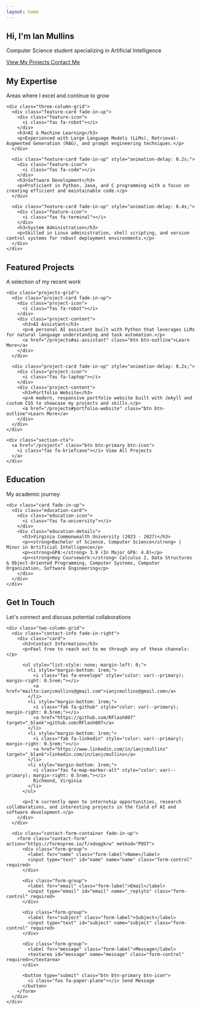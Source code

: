 ```yaml
---
layout: home
---
```


<section class="hero-section">
  <div class="hero-background"></div>
  <div class="wrapper">
    <div class="hero-content fade-in">
      <h1 class="hero-title">Hi, I'm <span>Ian Mullins</span></h1>
      <p class="hero-subtitle">Computer Science student specializing in Artificial Intelligence</p>
      <div class="hero-cta">
        <a href="/projects" class="btn btn-primary btn-icon">
          <i class="fas fa-code"></i> View My Projects
        </a>
        <a href="/contact" class="btn btn-outline btn-icon">
          <i class="fas fa-paper-plane"></i> Contact Me
        </a>
      </div>
    </div>
  </div>
</section>

<section class="section">
  <div class="wrapper">
    <div class="section-title">
      <h2>My Expertise</h2>
      <p>Areas where I excel and continue to grow</p>
    </div>
    
    <div class="three-column-grid">
      <div class="feature-card fade-in-up">
        <div class="feature-icon">
          <i class="fas fa-robot"></i>
        </div>
        <h3>AI & Machine Learning</h3>
        <p>Experienced with Large Language Models (LLMs), Retrieval-Augmented Generation (RAG), and prompt engineering techniques.</p>
      </div>
      
      <div class="feature-card fade-in-up" style="animation-delay: 0.2s;">
        <div class="feature-icon">
          <i class="fas fa-code"></i>
        </div>
        <h3>Software Development</h3>
        <p>Proficient in Python, Java, and C programming with a focus on creating efficient and maintainable code.</p>
      </div>
      
      <div class="feature-card fade-in-up" style="animation-delay: 0.4s;">
        <div class="feature-icon">
          <i class="fas fa-terminal"></i>
        </div>
        <h3>System Administration</h3>
        <p>Skilled in Linux administration, shell scripting, and version control systems for robust deployment environments.</p>
      </div>
    </div>
  </div>
</section>

<section class="section bg-light">
  <div class="wrapper">
    <div class="section-title">
      <h2>Featured Projects</h2>
      <p>A selection of my recent work</p>
    </div>
    
    <div class="projects-grid">
      <div class="project-card fade-in-up">
        <div class="project-icon">
          <i class="fas fa-robot"></i>
        </div>
        <div class="project-content">
          <h3>AI Assistant</h3>
          <p>A personal AI assistant built with Python that leverages LLMs for natural language understanding and task automation.</p>
          <a href="/projects#ai-assistant" class="btn btn-outline">Learn More</a>
        </div>
      </div>
      
      <div class="project-card fade-in-up" style="animation-delay: 0.2s;">
        <div class="project-icon">
          <i class="fas fa-laptop"></i>
        </div>
        <div class="project-content">
          <h3>Portfolio Website</h3>
          <p>A modern, responsive portfolio website built with Jekyll and custom CSS to showcase my projects and skills.</p>
          <a href="/projects#portfolio-website" class="btn btn-outline">Learn More</a>
        </div>
      </div>
    </div>
    
    <div class="section-cta">
      <a href="/projects" class="btn btn-primary btn-icon">
        <i class="fas fa-briefcase"></i> View All Projects
      </a>
    </div>
  </div>
</section>

<section class="section">
  <div class="wrapper">
    <div class="section-title education-title">
      <h2>Education</h2>
      <p>My academic journey</p>
    </div>
    
    <div class="card fade-in-up">
      <div class="education-card">
        <div class="education-icon">
          <i class="fas fa-university"></i>
        </div>
        <div class="education-details">
          <h3>Virginia Commonwealth University (2023 - 2027)</h3>
          <p><strong>Bachelor of Science, Computer Science</strong> | Minor in Artificial Intelligence</p>
          <p><strong>GPA:</strong> 3.9 (In Major GPA: 4.0)</p>
          <p><strong>Key Coursework:</strong> Calculus 2, Data Structures & Object-Oriented Programming, Computer Systems, Computer Organization, Software Engineering</p>
        </div>
      </div>
    </div>
  </div>
</section>

<section class="section bg-light">
  <div class="wrapper">
    <div class="section-title">
      <h2>Get In Touch</h2>
      <p>Let's connect and discuss potential collaborations</p>
    </div>
    
    <div class="two-column-grid">
      <div class="contact-info fade-in-right">
        <div class="card">
          <h3>Contact Information</h3>
          <p>Feel free to reach out to me through any of these channels:</p>
          
          <ul style="list-style: none; margin-left: 0;">
            <li style="margin-bottom: 1rem;">
              <i class="fas fa-envelope" style="color: var(--primary); margin-right: 0.5rem;"></i>
              <a href="mailto:ianjcmullins@gmail.com">ianjcmullins@gmail.com</a>
            </li>
            <li style="margin-bottom: 1rem;">
              <i class="fab fa-github" style="color: var(--primary); margin-right: 0.5rem;"></i>
              <a href="https://github.com/RFlash007" target="_blank">github.com/RFlash007</a>
            </li>
            <li style="margin-bottom: 1rem;">
              <i class="fab fa-linkedin" style="color: var(--primary); margin-right: 0.5rem;"></i>
              <a href="https://www.linkedin.com/in/ianjcmullins" target="_blank">linkedin.com/in/ianjcmullins</a>
            </li>
            <li style="margin-bottom: 1rem;">
              <i class="fas fa-map-marker-alt" style="color: var(--primary); margin-right: 0.5rem;"></i>
              Richmond, Virginia
            </li>
          </ul>
          
          <p>I'm currently open to internship opportunities, research collaborations, and interesting projects in the field of AI and software development.</p>
        </div>
      </div>
      
      <div class="contact-form-container fade-in-up">
        <form class="contact-form" action="https://formspree.io/f/xdoqgkrw" method="POST">
          <div class="form-group">
            <label for="name" class="form-label">Name</label>
            <input type="text" id="name" name="name" class="form-control" required>
          </div>
          
          <div class="form-group">
            <label for="email" class="form-label">Email</label>
            <input type="email" id="email" name="_replyto" class="form-control" required>
          </div>
          
          <div class="form-group">
            <label for="subject" class="form-label">Subject</label>
            <input type="text" id="subject" name="subject" class="form-control" required>
          </div>
          
          <div class="form-group">
            <label for="message" class="form-label">Message</label>
            <textarea id="message" name="message" class="form-control" required></textarea>
          </div>
          
          <button type="submit" class="btn btn-primary btn-icon">
            <i class="fas fa-paper-plane"></i> Send Message
          </button>
        </form>
      </div>
    </div>
  </div>
</section>

<script>
  // Add active class to current navigation item
  document.addEventListener('DOMContentLoaded', function() {
    const currentLocation = window.location.pathname;
    const navLinks = document.querySelectorAll('.main-navigation a');
    
    navLinks.forEach(link => {
      const linkPath = link.getAttribute('href');
      if (currentLocation === linkPath || (currentLocation === '/' && linkPath === '/')) {
        link.classList.add('active');
      }
    });
    
    // Mobile navigation toggle
    const navbarToggle = document.querySelector('.navbar-toggle');
    const mainNavigation = document.querySelector('.main-navigation');
    
    if (navbarToggle) {
      navbarToggle.addEventListener('click', function() {
        mainNavigation.classList.toggle('active');
      });
    }
  });
</script> 
